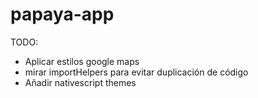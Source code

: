 # papaya-app

TODO:

- Aplicar estilos google maps
- mirar importHelpers para evitar duplicación de código
- Añadir nativescript themes
